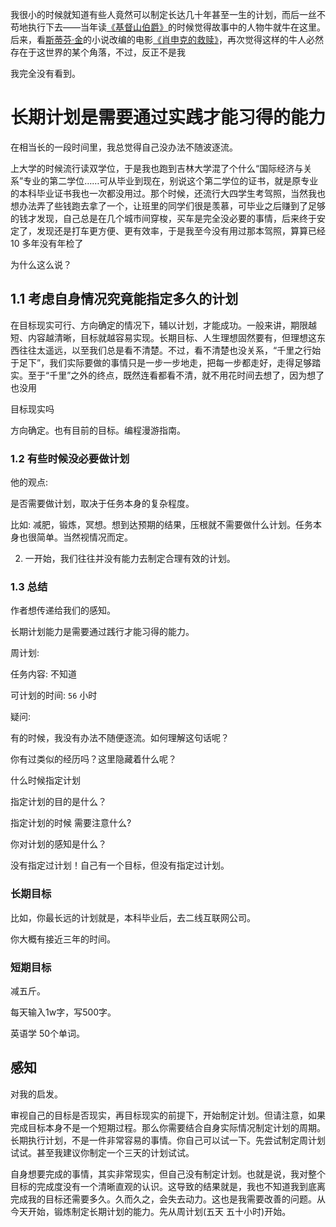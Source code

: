 我很小的时候就知道有些人竟然可以制定长达几十年甚至一生的计划，而后一丝不苟地执行下去——当年读[《基督山伯爵》](http://goo.gl/dQE9y)的时候觉得故事中的人物牛就牛在这里。后来，看[斯蒂芬·金](http://goo.gl/BD3rX)的小说改编的电影[《肖申克的救赎》](http://goo.gl/PdsEM)，再次觉得这样的牛人必然存在于这世界的某个角落，不过，反正不是我



我完全没有看到。

# 长期计划是需要通过实践才能习得的能力

在相当长的一段时间里，我总觉得自己没办法不随波逐流。

上大学的时候流行读双学位，于是我也跑到吉林大学混了个什么“国际经济与关系”专业的第二学位……可从毕业到现在，别说这个第二学位的证书，就是原专业的本科毕业证书我也一次都没用过。那个时候，还流行大四学生考驾照，当然我也想办法弄了些钱跑去拿了一个，让班里的同学们很是羡慕，可毕业之后赚到了足够的钱才发现，自己总是在几个城市间穿梭，买车是完全没必要的事情，后来终于安定了，发现还是打车更方便、更有效率，于是我至今没有用过那本驾照，算算已经 10 多年没有年检了



为什么这么说？



## 1.1 考虑自身情况究竟能指定多久的计划

在目标现实可行、方向确定的情况下，辅以计划，才能成功。一般来讲，期限越短、内容越清晰，目标就越容易实现。长期目标、人生理想固然要有，但理想这东西往往太遥远，以至我们总是看不清楚。不过，看不清楚也没关系，“千里之行始于足下”，我们实际要做的事情只是一步一步地走，把每一步都走好，走得足够踏实。至于“千里”之外的终点，既然连看都看不清，就不用花时间去想了，因为想了也没用



目标现实吗  

方向确定。也有目前的目标。编程漫游指南。



### 1.2 有些时候没必要做计划

他的观点:

是否需要做计划，取决于任务本身的复杂程度。

比如: 减肥，锻炼，冥想。想到达预期的结果，压根就不需要做什么计划。任务本身也很简单。当然视情况而定。

2. 一开始，我们往往并没有能力去制定合理有效的计划。

### 1.3 总结

作者想传递给我们的感知。

长期计划能力是需要通过践行才能习得的能力。



周计划:

任务内容:  不知道

可计划的时间: `56` 小时











疑问:

有的时候，我没有办法不随便逐流。如何理解这句话呢？

你有过类似的经历吗？这里隐藏着什么呢？







什么时候指定计划

指定计划的目的是什么？

指定计划的时候 需要注意什么?

你对计划的感知是什么？

没有指定过计划！自己有一个目标，但没有指定过计划。





### 长期目标

比如，你最长远的计划就是，本科毕业后，去二线互联网公司。

你大概有接近三年的时间。



### 短期目标

减五斤。

每天输入1w字，写500字。

英语学 50个单词。











## 感知

对我的启发。



审视自己的目标是否现实，再目标现实的前提下，开始制定计划。但请注意，如果完成目标本身不是一个短期过程。那么你需要结合自身实际情况制定计划的周期。长期执行计划，不是一件非常容易的事情。你自己可以试一下。先尝试制定周计划试试。甚至我建议你制定一个三天的计划试试。



自身想要完成的事情，其实非常现实，但自己没有制定计划。也就是说，我对整个目标的完成度没有一个清晰直观的认识。这导致的结果就是，我也不知道我到底离完成我的目标还需要多久。久而久之，会失去动力。这也是我需要改善的问题。从今天开始，锻炼制定长期计划的能力。先从周计划(五天 五十小时)开始。